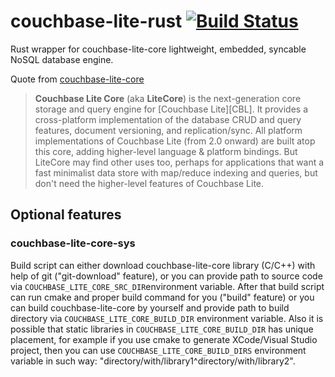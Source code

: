 # couchbase-lite-rust [![Build Status](https://github.com/Dushistov/couchbase-lite-rust/workflows/CI/badge.svg)](https://github.com/Dushistov/couchbase-lite-rust/actions?query=workflow%3ACI+branch%3Amaster)

Rust wrapper for couchbase-lite-core lightweight, embedded, syncable NoSQL database engine.

Quote from [couchbase-lite-core](https://github.com/couchbase/couchbase-lite-core)

> **Couchbase Lite Core** (aka **LiteCore**) is the next-generation core storage and query engine for [Couchbase Lite][CBL]. It provides a cross-platform implementation of the database CRUD and query features, document versioning, and replication/sync.
> All platform implementations of Couchbase Lite (from 2.0 onward) are built atop this core, adding higher-level language & platform bindings. But LiteCore may find other uses too, perhaps for applications that want a fast minimalist data store with map/reduce indexing and queries, but don't need the higher-level features of Couchbase Lite.

## Optional features

### couchbase-lite-core-sys

Build script can either download couchbase-lite-core library (C/C++) with help of git ("git-download" feature),
or you can provide path to source code via `COUCHBASE_LITE_CORE_SRC_DIR`environment variable.
After that build script can run cmake and proper build command for you ("build" feature)
or you can build couchbase-lite-core by yourself and provide path to build directory via `COUCHBASE_LITE_CORE_BUILD_DIR` environment variable.
Also it is possible that static libraries in `COUCHBASE_LITE_CORE_BUILD_DIR` has unique placement,
for example if you use cmake to generate XCode/Visual Studio project,
then you can use `COUCHBASE_LITE_CORE_BUILD_DIRS` environment variable in such way: "directory/with/library1^directory/with/library2".
